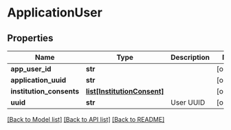 # ApplicationUser

## Properties
Name | Type | Description | Notes
------------ | ------------- | ------------- | -------------
**app_user_id** | **str** |  | [optional] 
**application_uuid** | **str** |  | [optional] 
**institution_consents** | [**list[InstitutionConsent]**](InstitutionConsent.md) |  | [optional] 
**uuid** | **str** | User UUID | [optional] 

[[Back to Model list]](../README.md#documentation-for-models) [[Back to API list]](../README.md#documentation-for-api-endpoints) [[Back to README]](../README.md)


